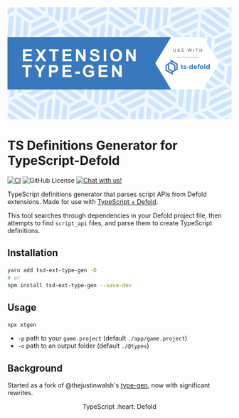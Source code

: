 <img src="_docs/ext-type-gen.png" alt="Ext Type-Gen">

# TS Definitions Generator for TypeScript-Defold

[![CI](https://github.com/thinknathan/tsd-ext-type-gen/actions/workflows/ci.yml/badge.svg)](https://github.com/thinknathan/tsd-ext-type-gen/actions/workflows/ci.yml) ![GitHub License](https://img.shields.io/github/license/thinknathan/tsd-ext-type-gen) <a href="https://discord.gg/eukcq5m"><img alt="Chat with us!" src="https://img.shields.io/discord/766898804896038942.svg?colorB=7581dc&logo=discord&logoColor=white"></a>

TypeScript definitions generator that parses script APIs from Defold extensions. Made for use with [TypeScript + Defold](https://ts-defold.dev/).

This tool searches through dependencies in your Defold project file, then attempts to find `script_api` files, and parse them to create TypeScript definitions.

## Installation

```bash
yarn add tsd-ext-type-gen -D
# or
npm install tsd-ext-type-gen --save-dev
```

## Usage

`npx xtgen`

- `-p` path to your `game.project` (default `./app/game.project`)
- `-o` path to an output folder (default `./@types`)

## Background

Started as a fork of @thejustinwalsh's [type-gen](https://github.com/ts-defold/type-gen), now with significant rewrites.

<p align="center" class="h4">
  TypeScript :heart: Defold
</p>
